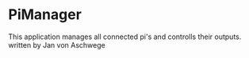 # PiManager
This application manages all connected pi's and controlls their outputs.
written by Jan von Aschwege
